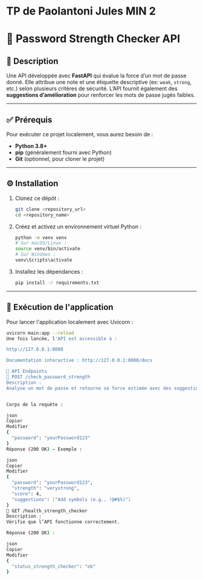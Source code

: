 # TP de Paolantoni Jules MIN 2
# 🔐 Password Strength Checker API

## 📄 Description

Une API développée avec **FastAPI** qui évalue la force d’un mot de passe donné. Elle attribue une note et une étiquette descriptive (ex: `weak`, `strong`, etc.) selon plusieurs critères de sécurité. L’API fournit également des **suggestions d’amélioration** pour renforcer les mots de passe jugés faibles.

---

## ✅ Prérequis

Pour exécuter ce projet localement, vous aurez besoin de :

- **Python 3.8+**
- **pip** (généralement fourni avec Python)
- **Git** (optionnel, pour cloner le projet)

---

## ⚙️ Installation

1. Clonez ce dépôt :
    ```bash
    git clone <repository_url>
    cd <repository_name>
    ```

2. Créez et activez un environnement virtuel Python :
    ```bash
    python -m venv venv
    # Sur macOS/Linux :
    source venv/bin/activate
    # Sur Windows :
    venv\Scripts\activate
    ```

3. Installez les dépendances :
    ```bash
    pip install -r requirements.txt
    ```

---

## 🚀 Exécution de l'application

Pour lancer l'application localement avec Uvicorn :

```bash
uvicorn main:app --reload
Une fois lancée, l'API est accessible à :

http://127.0.0.1:8000

Documentation interactive : http://127.0.0.1:8000/docs

📡 API Endpoints
🔸 POST /check_password_strength
Description :
Analyse un mot de passe et retourne sa force estimée avec des suggestions d'amélioration.


Corps de la requête :

json
Copier
Modifier
{
  "password": "yourPassword123"
}
Réponse (200 OK) — Exemple :

json
Copier
Modifier
{
  "password": "yourPassword123", 
  "strength": "verystrong", 
  "score": 4,
  "suggestions": ["Add symbols (e.g., !@#$%)"]
}
🔹 GET /health_strength_checker
Description :
Vérifie que l’API fonctionne correctement.

Réponse (200 OK) :

json
Copier
Modifier
{
  "status_strength_checker": "ok"
}
